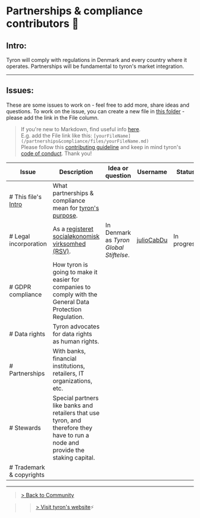 # Partnerships & compliance contributors :high_brightness:
## Intro:  
Tyron will comply with regulations in Denmark and every country where it operates. Partnerships will be fundamental to tyron's market integration.

---
## Issues:
These are some issues to work on - feel free to add more, share ideas and questions. To work on the issue, you can create a new file in [this folder](/partnerships&compliance/files) - please add the link in the File column.

> If you're new to Markdown, find useful info [here](https://docs.microsoft.com/en-us/azure/devops/project/wiki/markdown-guidance?view=azure-devops).  
E.g. add the File link like this: ```[yourFileName](/partnerships&compliance/files/yourFileName.md)```  
Please follow this [contributing guideline](/CONTRIBUTING.md) and keep in mind tyron's [code of conduct](/CODE_OF_CONDUCT.md). Thank you!

| Issue | Description | Idea or question | Username | Status | File |
|---|---|---|---|---|---|
|# This file's [Intro](#intro) | What partnerships & compliance mean for [tyron's purpose](https://www.tyron.network/#the-purpose-of-tyron). |
|# Legal incorporation | As a [registeret socialøkonomisk virksomhed (RSV)](https://www.startupsvar.dk/socialoekonomisk-virksomhed). | In Denmark as *Tyron Global Stiftelse*. | [julioCabDu](https://github.com/julioCabDu/) | In progress | [Incorporation](/partnerships&compliance/files/incorporation.md) |
|# GDPR compliance | How tyron is going to make it easier for companies to comply with the General Data Protection Regulation. |
|# Data rights | Tyron advocates for data rights as human rights. |
|# Partnerships | With banks, financial institutions, retailers, IT organizations, etc.|
|# Stewards | Special partners like banks and retailers that use tyron, and therefore they have to run a node and provide the staking capital. |
|# Trademark & copyrights |

---

> <a href="/community"> > Back to Community </a>

>> [> Visit tyron's website](https://www.tyron.network/):zap:

